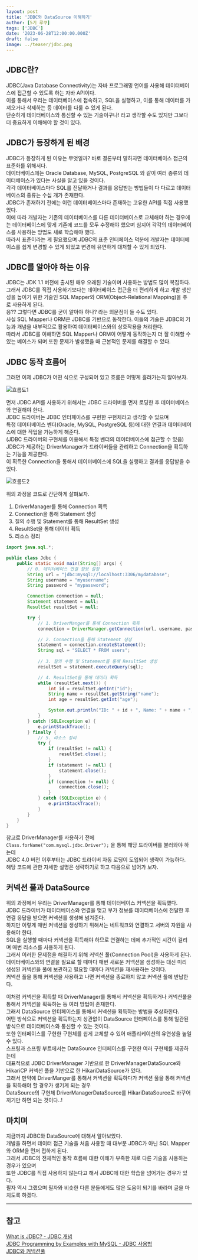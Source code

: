 ```yaml
---
layout: post
title: 'JDBC와 DataSource 이해하기'
author: [5기_루쿠]
tags: ['JDBC']
date: '2023-06-28T12:00:00.000Z'
draft: false
image: ../teaser/jdbc.png
---
```

 

## JDBC란? 
JDBC(Java Database Connectivity)는 자바 프로그래밍 언어를 사용해 데이터베이스에 접근할 수 있도록 하는 자바 API이다.      
이를 통해서 우리는 데이터베이스에 접속하고, SQL을 실행하고, 이를 통해 데이터를 가져오거나 삭제하는 등 데이터를 다룰 수 있게 된다.   
단순하게 데이터베이스와 통신할 수 있는 기술이구나! 라고 생각할 수도 있지만 그보다 더 중요하게 이해해야 할 것이 있다.   

## JDBC가 등장하게 된 배경
JDBC가 등장하게 된 이유는 무엇일까? 바로 결론부터 말하자면 데이터베이스 접근의 표준화를 위해서다.   
데이터베이스에는 Oracle Database, MySQL, PostgreSQL 와 같이 여러 종류의 데이터베이스가 있다는 사실을 알고 있을 것이다.       
각각 데이터베이스마다 SQL를 전달하거나 결과를 응답받는 방법들이 다 다르고 데이터베이스의 종류는 수십 개가 존재한다.   
JDBC가 존재하기 전에는 이런 데이터베이스마다 존재하는 고유한 API를 직접 사용했었다.      
이에 따라 개발자는 기존의 데이터베이스를 다른 데이터베이스로 교체해야 하는 경우에는 데이터베이스에 맞게 기존에 코드를 모두 수정해야 했으며 심지어 각각의 데이터베이스를 사용하는 방법도 새로 학습해야 했다.      
따라서 표준이라는 게 필요했으며 JDBC의 표준 인터페이스 덕분에 개발자는 데이터베이스를 쉽게 변경할 수 있게 되었고 변경에 유연하게 대처할 수 있게 되었다.      

## JDBC를 알아야 하는 이유
JDBC는 JDK 1.1 버전에 출시된 매우 오래된 기술이며 사용하는 방법도 많이 복잡하다.   
그래서 JDBC를 직접 사용하기보다는 데이터베이스 접근을 더 편리하게 하고 개발 생산성을 높이기 위한 기술인 SQL Mapper와 ORM(Object-Relational Mapping)을 주로 사용하게 된다.    
응?? 그렇다면 JDBC를 굳이 알아야 하나? 라는 의문점이 들 수도 있다.      
사실 SQL Mapper나 ORM은 JDBC를 기반으로 동작한다. 이들의 기술은 JDBC의 기능과 개념을 내부적으로 활용하여 데이터베이스와의 상호작용을 처리한다.        
따라서 JDBC를 이해하면 SQL Mapper나 ORM이 어떻게 동작하는지 더 잘 이해할 수 있는 베이스가 되며 또한 문제가 발생했을 때 근본적인 문제를 해결할 수 있다.      

## JDBC 동작 흐름어
그러면 이제 JDBC가 어떤 식으로 구성되어 있고 흐름은 어떻게 흘러가는지 알아보자.

![흐름도1](./../images/2023-06-28-jdbc-architecture.jpeg)   
 
먼저 JDBC API를 사용하기 위해서는 JDBC 드라이버를 먼저 로딩한 후 데이터베이스와 연결해야 한다.     
JDBC 드라이버는 JDBC 인터페이스를 구현한 구현체라고 생각할 수 있으며    
특정 데이터베이스 벤더(Oracle, MySQL, PostgreSQL 등)에 대한 연결과 데이터베이스에 대한 작업을 가능하게 해준다.   
(JDBC 드라이버의 구현체를 이용해서 특정 벤더의 데이터베이스에 접근할 수 있음)    
JDBC가 제공하는 DriverManager가 드라이버들을 관리하고 Connection을 획득하는 기능을 제공한다.    
이 획득한 Connection을 통해서 데이터베이스에 SQL을 실행하고 결과를 응답받을 수 있다.   

![흐름도2](./../images/2023-06-28-jdbc-cycle.png)   

위의 과정을 코드로 간단하게 살펴보자.    
1. DriverManager를 통해 Connection 획득   
2. Connection을 통해 Statement 생성   
3. 질의 수행 및 Statement를 통해 ResultSet 생성   
4. ResultSet을 통해 데이터 획득   
5. 리소스 정리   

```java
import java.sql.*;

public class Jdbc {
    public static void main(String[] args) {
        // 0. 데이터베이스 연결 정보 설정
        String url = "jdbc:mysql://localhost:3306/mydatabase";
        String username = "myusername";
        String password = "mypassword";

        Connection connection = null;
        Statement statement = null;
        ResultSet resultSet = null;

        try {
            // 1. DriverManger를 통해 Connection 획득
            connection = DriverManager.getConnection(url, username, password);

            // 2. Connection을 통해 Statement 생성
            statement = connection.createStatement();
            String sql = "SELECT * FROM users";
            
            // 3. 질의 수행 및 Statement를 통해 ResultSet 생성
            resultSet = statement.executeQuery(sql);

            // 4. ResultSet을 통해 데이터 획득
            while (resultSet.next()) {
                int id = resultSet.getInt("id");
                String name = resultSet.getString("name");
                int age = resultSet.getInt("age");

                System.out.println("ID: " + id + ", Name: " + name + ", Age: " + age);
            }
        } catch (SQLException e) {
            e.printStackTrace();
        } finally {
            // 5. 리소스 정리
            try {
                if (resultSet != null) {
                    resultSet.close();
                }
                if (statement != null) {
                    statement.close();
                }
                if (connection != null) {
                    connection.close();
                }
            } catch (SQLException e) {
                e.printStackTrace();
            }
        }
    }
}

```
참고로 DriverManager를 사용하기 전에 `Class.forName("com.mysql.jdbc.Driver");` 을 통해 해당 드라이버를 불러와야 하는데   
JDBC 4.0 버전 이후부터는 JDBC 드라이버 자동 로딩이 도입되어 생략이 가능하다.    
해당 코드에 관한 자세한 설명은 생략하기로 하고 다음으로 넘어가 보자.

## 커넥션 풀과 DataSource
위의 과정에서 우리는 DriverManager를 통해 데이터베이스 커넥션을 획득했다.   
JDBC 드라이버가 데이터베이스와 연결을 맺고 부가 정보를 데이터베이스에 전달한 후 연결 응답을 받으면 커넥션를 생성해 넘겨준다.    
하지만 이렇게 매번 커넥션을 생성하기 위해서는 네트워크와 연결하고 서버의 자원을 사용해야 한다.  
SQL을 실행할 때마다 커넥션을 획득해야 하므로 연결하는 데에 추가적인 시간이 걸리며 매번 리소스를 사용하게 된다.    
그래서 이러한 문제점을 해결하기 위해 커넥션 풀(Connection Pool)을 사용하게 된다.   
데이터베이스와의 연결을 필요로 할 때마다 매번 새로운 커넥션을 생성하는 대신 미리 생성된 커넥션을 풀에 보관하고 필요할 때마다 커넥션을 재사용하는 것이다.   
커넥션 풀을 통해 커넥션을 사용하고 나면 커넥션을 종료하지 않고 커넥션 풀에 반납한다.   

이처럼 커넥션을 획득할 때 DriverManager를 통해서 커넥션을 획득하거나 커넥션풀을 통해서 커넥션을 획득하는 등 여러 방법이 존재한다.   
그래서 DataSource 인터페이스를 통해서 커넥션을 획득하는 방법을 추상화한다.   
어떤 방식으로 커넥션을 획득하는지 상관없이 DataSource 인터페이스를 통해 일관된 방식으로 데이터베이스와 통신할 수 있는 것이다.   
또한 인터페이스를 구현한 구현체를 쉽게 교체할 수 있어 애플리케이션의 유연성을 높일 수 있다.   
스프링과 스프링 부트에서는 DataSource 인터페이스를 구현한 여러 구현체를 제공하는데   
대표적으로 JDBC DriverManager 기반으로 한 DriverManagerDataSource와 HikariCP 커넥션 풀을 기반으로 한 HikariDataSource가 있다.   
그래서 만약에 DriverManger를 통해서 커넥션을 획득하다가 커넥션 풀을 통해 커넥션을 획득해야 할 경우가 생기게 되는 경우     
DataSource의 구현체 DriverManagerDataSource를 HikariDataSource로 바꾸어 끼기만 하면 되는 것이다..!   

## 마치며
지금까지 JDBC와 DataSource에 대해서 알아보았다.   
개발을 하면서 데이터 접근 기술을 처음 사용할 때 대부분 JDBC가 아닌 SQL Mapper와 ORM을 먼저 접하게 된다.      
그래서 JDBC의 전체적인 동작 흐름에 대한 이해가 부족한 채로 다른 기술을 사용하는 경우가 있으며   
또한 JDBC를 직접 사용하지 않는다고 해서 JDBC에 대한 학습을 넘어가는 경우가 있다.   
필자 역시 그랬으며 필자와 비슷한 다른 분들에게도 많은 도움이 되기를 바라며 글을 마치도록 하겠다.   

---
## 참고
[What is JDBC? - JDBC 개념](https://www.tutorialspoint.com/jdbc/jdbc-introduction.htm)   
[JDBC Programming by Examples with MySQL - JDBC 사용법](https://www3.ntu.edu.sg/home/ehchua/programming/java/JDBC_Basic.html)    
[JDBC와 커넥션풀](https://ittrue.tistory.com/250)  

